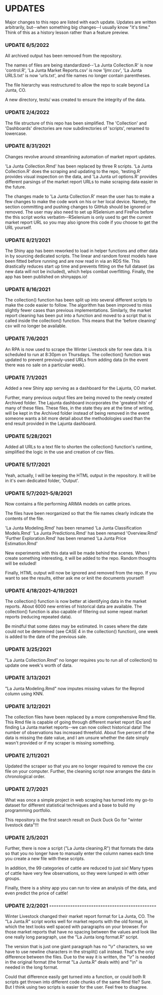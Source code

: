 # UPDATES
Major changes to this repo are listed with each update.
Updates are written arbitrarily, but--when something big changes--I usually know "it's time."
Think of this as a history lesson rather than a feature preview.


### UPDATE 6/5/2022
All archived output has been removed from the repository.

The names of files are being standardized--'La Junta Collection.R' is now 'control.R',
'La Junta Market Reports.csv' is now 'ljmr.csv',
'La Junta URLS.txt' is now 'urls.txt',
and file names no longer contain parentheses.

The file hierarchy was restructured to allow the repo to scale beyond La Junta, CO.

A new directory, tests/ was created to ensure the integrity of the data.

### UPDATE 2/4/2022
The file structure of this repo has been simplified.
The 'Collection' and 'Dashboards' directories are now subdirectories of 'scripts', renamed to lowercase.

### UPDATE 8/31/2021
Changes revolve around streamlining automation of market report updates.

'La Junta Collection.Rmd' has been replaced by three R scripts.
'La Junta Collection.R' does the scraping and updating to the repo,
'testing.R' provides visual inspection on the data,
and 'La Junta url options.R' provides different parsings of the market report URLs to make scraping data easier in the future.

The changes made to 'La Junta Collection.R' mean the user has to make a few changes
to make the code work on his or her local device.
Namely, the section committing and pushing changes to GitHub should be ignored or removed.
The user may also need to set up RSelenium and FireFox before the this script
works verbatim--RSelenium is only used to get the current market report URL so
you may also ignore this code if you choose to get the URL yourself.

### UPDATE 8/21/2021
The Shiny app has been reworked to load in helper functions and other data in by sourcing dedicated scripts.
The linear and random forest models have been fitted before running and are now read in via an RDS file.
This drastically reduces start up time and prevents fitting on the full dataset
(as new data will not be included), which helps combat overfitting.
Finally, the app has been published on shinyapps.io!

### UPDATE 8/16/2021
The collection() function has been split up into several different scripts
to make the code easier to follow.
The algorithm has been improved to miss slightly fewer cases than previous implementations.
Similarly, the market report cleaning has been put into a function and moved
to a script that is called inside the collection() function.
This means that the 'before cleaning' csv will no longer be available.

### UPDATE 7/6/2021
An RPA is now used to scrape the Winter Livestock site for new data.
It is scheduled to run at 8:30pm on Thursdays.
The collection() function was updated to prevent previouly-used URLs from
adding data (in the event there was no sale on a particular week).

### UPDATE 7/1/2021
Added a new Shiny app serving as a dashboard for the Lajunta, CO market.

Further, many previous output files are being moved to the newly created Archived folder.
The Lajunta dashboard incorporates the 'greatest hits' of many of these files.
These files, in the state they are at the time of writing, will be kept in the
Archived folder instead of being removed in the event someone wants a bit
more detail about the methodologies used than the end result provided in the Lajunta dashboard.

### UPDATE 5/28/2021
Added all URLs to a text file to shorten the collection() function's runtime,
simplified the logic in the use and creation of csv files.

### UPDATE 5/17/2021
Yeah, actually, I will be keeping the HTML output in the repository.
It will be in it's own dedicated folder, 'Output'.

### UPDATE 5/7/2021-5/8/2021
Now contains a file performing ARIMA models on cattle prices.

The files have been reorganized so that the file names clearly indicate the contents of the file.

'La Junta Modeling.Rmd' has been renamed 'La Junta Classification Models.Rmd'
'La Junta Predictions.Rmd' has been renamed 'Overview.Rmd'
'Further Exploration.Rmd' has been renamed 'La Junta Price Estimation.Rmd'

New experiments with this data will be made behind the scenes.
When I create something interesting, it will be added to the repo.
Random thoughts will be exluded!

Finally, HTML output will now be ignored and removed from the repo.
If you want to see the results, either ask me or knit the documents yourself!

### UPDATE 4/18/2021-4/19/2021
The collection() function is now better at identifying data in the market reports.
About 6000 new entries of historical data are available.
The collection() function is also capable of filtering out some repeat market reports (reducing repeated data).

Be mindful that some dates may be estimated.
In cases where the date could not be determined (see CASE 4 in the collection() function),
one week is added to the date of the previous sale.

### UPDATE 3/25/2021
"La Junta Collection.Rmd" no longer requires you to run all of collection() to update one week's worth of data.

### UPDATE 3/13/2021
"La Junta Modeling.Rmd" now imputes missing values for the Reprod column using KNN.

### UPDATE 3/12/2021
The collection files have been replaced by a more comprehensive Rmd file.
This Rmd file is capable of going through different market report IDs and finding
La Junta market reports--we can now collect historical data!
The number of observations has increased threefold.
About five percent of the data is missing the date value, and I am unsure whether
the date simply wasn't provided or if my scraper is missing something.

### UPDATE 2/11/2021
Updated the scraper so that you are no longer required to remove the csv file on your computer.
Further, the cleaning script now arranges the data in chronological order.

### UPDATE 2/7/2021
What was once a simple project in web scraping has turned into my go-to dataset
for different statistical techniques and a base to build my programming portfolio.

This repository is the first search result on Duck Duck Go for "winter livestock data"!!!

### UPDATE 2/5/2021
Further, there is now a script ("La Junta cleaning.R") that formats the data
so that you no longer have to manually enter the column names each time you
create a new file with these scripts.

In addition, the 99 categories of cattle are reduced to just six!
Many types of cattle have very few observations, so they were lumped in with other groups.

Finally, there is a shiny app you can run to view an analysis of the data,
and even predict the price of cattle!

### UPDATE 2/2/2021 ----------------------------------------------
Winter Livestock changed their market report format for La Junta, CO.
The "La Junta.R" script works well for market reports with the old format,
in which the text looks well spaced with paragraphs on your browser.
For those market reports that have no spacing between the values and look like
one really long paragraph, use the "La Junta long format.R" script.

The version that is just one giant paragraph has no "\r" characters,
so we have to use newline characters in the strsplit() call instead.
That's the only difference between the files.
Due to the way it is written, the "\r" is needed in the original format
(the format "La Junta.R" deals with) and "\n" is needed in the long format.

Could that difference easily get turned into a function, or could both R scripts
get thrown into different code chunks of the same Rmd file?
Sure.
But I think using two scripts is easier for the user. Feel free to disagree.
